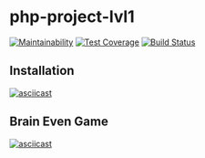 # php-project-lvl1

[![Maintainability](https://api.codeclimate.com/v1/badges/69e5673b29ec59b876b0/maintainability)](https://codeclimate.com/github/Tur-4000/php-project-lvl1/maintainability)
[![Test Coverage](https://api.codeclimate.com/v1/badges/69e5673b29ec59b876b0/test_coverage)](https://codeclimate.com/github/Tur-4000/php-project-lvl1/test_coverage)
[![Build Status](https://travis-ci.org/Tur-4000/php-project-lvl1.svg?branch=master)](https://travis-ci.org/Tur-4000/php-project-lvl1)

## Installation

[![asciicast](https://asciinema.org/a/254620.svg)](https://asciinema.org/a/254620)

## Brain Even Game

[![asciicast](https://asciinema.org/a/255030.svg)](https://asciinema.org/a/255030)



